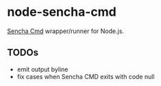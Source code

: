# node-sencha-cmd

[Sencha Cmd](http://docs.sencha.com/extjs/5.0.0/cmd/intro_to_cmd.html) wrapper/runner for Node.js.

## TODOs

  - emit output byline
  - fix cases when Sencha CMD exits with code null
